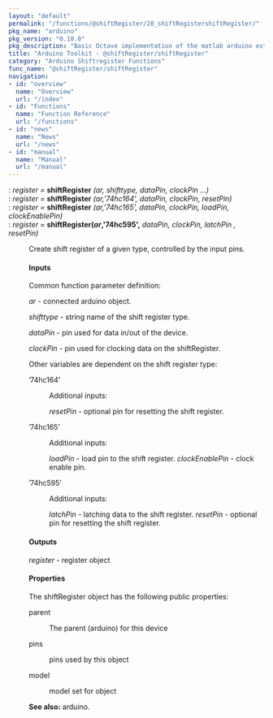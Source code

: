 ```yaml
---
layout: "default"
permalink: "/functions/@shiftRegister/28_shiftRegistershiftRegister/"
pkg_name: "arduino"
pkg_version: "0.10.0"
pkg_description: "Basic Octave implementation of the matlab arduino extension,  allowing communication to a programmed arduino board to control its  hardware."
title: "Arduino Toolkit - @shiftRegister/shiftRegister"
category: "Arduino Shiftregister Functions"
func_name: "@shiftRegister/shiftRegister"
navigation:
- id: "overview"
  name: "Overview"
  url: "/index"
- id: "Functions"
  name: "Function Reference"
  url: "/functions"
- id: "news"
  name: "News"
  url: "/news"
- id: "manual"
  name: "Manual"
  url: "/manual"
---
```

<dl class="def">
<dt id="index-shiftRegister"><span class="category">: </span><span><em><var>register</var> =</em> <strong>shiftRegister</strong> <em>(<var>ar</var>, <var>shifttype</var>, <var>dataPin</var>, <var>clockPin</var> ...)</em><a href='#index-shiftRegister' class='copiable-anchor'></a></span></dt>
<dt id="index-shiftRegister-1"><span class="category">: </span><span><em><var>register</var> =</em> <strong>shiftRegister</strong> <em>(<var>ar</var>,'74hc164', <var>dataPin</var>, <var>clockPin</var>, <var>resetPin</var>)</em><a href='#index-shiftRegister-1' class='copiable-anchor'></a></span></dt>
<dt id="index-shiftRegister-2"><span class="category">: </span><span><em><var>register</var> =</em> <strong>shiftRegister</strong> <em>(<var>ar</var>,'74hc165', <var>dataPin</var>, <var>clockPin</var>, <var>loadPin</var>, <var>clockEnablePin</var>)</em><a href='#index-shiftRegister-2' class='copiable-anchor'></a></span></dt>
<dt id="index-shiftRegister_0028ar_002c_002774hc595_0027_002c"><span class="category">: </span><span><em><var>register</var> =</em> <strong>shiftRegister(<var>ar</var>,'74hc595',</strong> <em><var>dataPin</var>, <var>clockPin</var>, <var>latchPin</var> , <var>resetPin</var>)</em><a href='#index-shiftRegister_0028ar_002c_002774hc595_0027_002c' class='copiable-anchor'></a></span></dt>
<dd><p>Create shift register of a given type, controlled by the input pins.
</p>
<span id="Inputs"></span><h4 class="subsubheading">Inputs</h4>
<p>Common function parameter definition:
</p>
<p><var>ar</var> - connected arduino object.
</p>
<p><var>shifttype</var> - string name of the shift register type.
</p>
<p><var>dataPin</var> - pin used for data in/out of the device.
</p>
<p><var>clockPin</var> - pin used for clocking data on the shiftRegister.
</p>

<p>Other variables are dependent on the shift register type:
 </p><dl compact="compact">
<dt><span>&rsquo;74hc164&rsquo;</span></dt>
<dd><p>Additional inputs:
</p>
<p><var>resetPin</var> - optional  pin for resetting the shift register.
</p>
</dd>
<dt><span>&rsquo;74hc165&rsquo;</span></dt>
<dd><p>Additional inputs:
</p>
<p><var>loadPin</var> - load pin to the shift register.
 <var>clockEnablePin</var> - clock enable pin.
</p>
</dd>
<dt><span>&rsquo;74hc595&rsquo;</span></dt>
<dd><p>Additional inputs:
</p>
<p><var>latchPin</var> - latching data to the shift register.
 <var>resetPin</var> - optional pin for resetting the shift register.
</p>
</dd>
</dl>

<span id="Outputs"></span><h4 class="subsubheading">Outputs</h4>
<p><var>register</var> - register object
</p>
<span id="Properties"></span><h4 class="subsubheading">Properties</h4>
<p>The shiftRegister object has the following public properties:
 </p><dl compact="compact">
<dt><span>parent</span></dt>
<dd><p>The parent (arduino) for this device
 </p></dd>
<dt><span>pins</span></dt>
<dd><p>pins used by this object
 </p></dd>
<dt><span>model</span></dt>
<dd><p>model set for object
 </p></dd>
</dl>


<p><strong>See also:</strong> arduino.
 </p></dd></dl>
